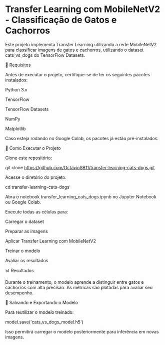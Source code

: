 # Transfer Learning com MobileNetV2 - Classificação de Gatos e Cachorros

Este projeto implementa Transfer Learning utilizando a rede MobileNetV2 para classificar imagens de gatos e cachorros, utilizando o dataset cats_vs_dogs do TensorFlow Datasets.

📌 Requisitos

Antes de executar o projeto, certifique-se de ter os seguintes pacotes instalados:

Python 3.x

TensorFlow

TensorFlow Datasets

NumPy

Matplotlib

Caso esteja rodando no Google Colab, os pacotes já estão pré-instalados.


🚀 Como Executar o Projeto

Clone este repositório:

git clone https://github.com/OctavioSB11/transfer-learning-cats-dogs.git

Acesse o diretório do projeto:

cd transfer-learning-cats-dogs

Abra o notebook transfer_learning_cats_dogs.ipynb no Jupyter Notebook ou Google Colab.

Execute todas as células para:

Carregar o dataset

Preparar as imagens

Aplicar Transfer Learning com MobileNetV2

Treinar o modelo

Avaliar os resultados

📊 Resultados

Durante o treinamento, o modelo aprende a distinguir entre gatos e cachorros com alta precisão. As métricas são plotadas para avaliar seu desempenho.

💾 Salvando e Exportando o Modelo

Para reutilizar o modelo treinado:

model.save('cats_vs_dogs_model.h5')

Isso permitirá carregar o modelo posteriormente para inferência em novas imagens.
